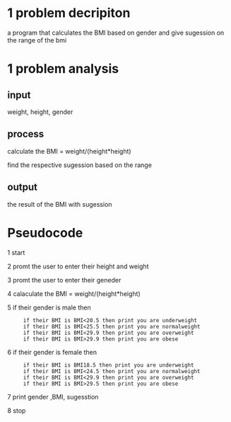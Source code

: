 # 1 problem decripiton
a program that calculates the BMI based on gender and give sugession on the range of the bmi 
# 1 problem analysis
## input
weight, height, gender
## process
calculate the BMI = weight/(height*height)

find the respective sugession based on the range

## output

the result of the BMI with sugession

# Pseudocode

1 start

2 promt the user to enter their height and weight

3 promt the user to enter their geneder

4 calaculate the BMI = weight/(height*height)

5 if their gender is male then

         if their BMI is BMI<20.5 then print you are underweight
         if their BMI is BMI<25.5 then print you are normalweight
         if their BMI is BMI<29.9 then print you are overweight
         if their BMI is BMI>29.9 then print you are obese
         
6 if their gender is female then

         if their BMI is BMI18.5 then print you are underweight
         if their BMI is BMI<24.5 then print you are normalweight
         if their BMI is BMI<29.9 then print you are overweight
         if their BMI is BMI>29.5 then print you are obese        
7 print gender  ,BMI, sugesstion 

8 stop
